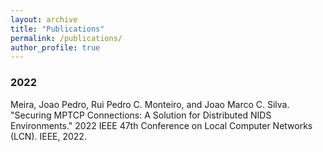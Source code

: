 ```yaml
---
layout: archive
title: "Publications"
permalink: /publications/
author_profile: true
---
```


### 2022

Meira, Joao Pedro, Rui Pedro C. Monteiro, and Joao Marco C. Silva. "Securing MPTCP Connections: A Solution for Distributed NIDS Environments." 2022 IEEE 47th Conference on Local Computer Networks (LCN). IEEE, 2022.


